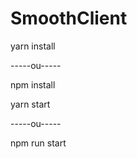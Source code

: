 <h1>SmoothClient</h1>
<p>yarn install</p>
<p>-----ou-----</p>
<p>npm install</p>


<p>yarn start</p>
<p>-----ou-----</p>
<p>npm run start</p>

